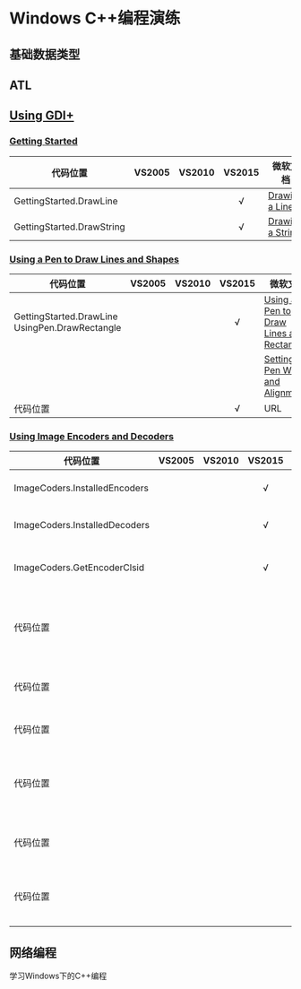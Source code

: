 # Windows C++编程演练

## 基础数据类型

## ATL

## [Using GDI+](https://docs.microsoft.com/en-us/windows/desktop/gdiplus/-gdiplus-using-gdi--use)

### [Getting Started](https://docs.microsoft.com/en-us/windows/desktop/gdiplus/-gdiplus-getting-started-use)

| 代码位置 | VS2005 | VS2010 | VS2015 | 微软文档 |
|---------|:------:|:------:|:------:|---------|
| GettingStarted.DrawLine |  |  | √ | [Drawing a Line](https://docs.microsoft.com/en-us/windows/desktop/gdiplus/-gdiplus-drawing-a-line-use) |
| GettingStarted.DrawString |  |  | √ | [Drawing a String](https://docs.microsoft.com/en-us/windows/desktop/gdiplus/-gdiplus-drawing-a-string-use) |


### [Using a Pen to Draw Lines and Shapes](https://docs.microsoft.com/en-us/windows/desktop/gdiplus/-gdiplus-using-a-pen-to-draw-lines-and-shapes-use)

| 代码位置 | VS2005 | VS2010 | VS2015 | 微软文档 |
|---------|:------:|:------:|:------:|---------|
| GettingStarted.DrawLine <br/> UsingPen.DrawRectangle |  |  | √ | [Using a Pen to Draw Lines and Rectangles](https://docs.microsoft.com/en-us/windows/desktop/gdiplus/-gdiplus-using-a-pen-to-draw-lines-and-rectangles-use) |
|  |  |  |  | [Setting Pen Width and Alignment](https://docs.microsoft.com/en-us/windows/desktop/gdiplus/-gdiplus-setting-pen-width-and-alignment-use) |
| 代码位置 |  |  | √ | URL |

### [Using Image Encoders and Decoders](https://docs.microsoft.com/en-us/windows/desktop/gdiplus/-gdiplus-using-image-encoders-and-decoders-use)
| 代码位置 | VS2005 | VS2010 | VS2015 | 微软文档 |
|---------|:------:|:------:|:------:|---------|
| ImageCoders.InstalledEncoders |  |  | √ | [Listing Installed Encoders](https://docs.microsoft.com/en-us/windows/desktop/gdiplus/-gdiplus-listing-installed-encoders-use) |
| ImageCoders.InstalledDecoders |  |  | √ | [Listing Installed Decoders](https://docs.microsoft.com/en-us/windows/desktop/gdiplus/-gdiplus-listing-installed-decoders-use) |
| ImageCoders.GetEncoderClsid |  |  | √ | [Retrieving the Class Identifier for an Encoder](https://docs.microsoft.com/en-us/windows/desktop/gdiplus/-gdiplus-retrieving-the-class-identifier-for-an-encoder-use) |
| 代码位置 |  |  |  | [Determining the Parameters Supported by an Encoder](https://docs.microsoft.com/en-us/windows/desktop/gdiplus/-gdiplus-determining-the-parameters-supported-by-an-encoder-use) |
| 代码位置 |  |  |  | [Converting a BMP Image to a PNG Image](https://docs.microsoft.com/en-us/windows/desktop/gdiplus/-gdiplus-converting-a-bmp-image-to-a-png-image-use) |
| 代码位置 |  |  |  | [Setting JPEG Compression Level](https://docs.microsoft.com/en-us/windows/desktop/gdiplus/-gdiplus-setting-jpeg-compression-level-use) |
| 代码位置 |  |  |  | [Transforming a JPEG Image Without Loss of Information](https://docs.microsoft.com/en-us/windows/desktop/gdiplus/-gdiplus-transforming-a-jpeg-image-without-loss-of-information-use) |
| 代码位置 |  |  |  | [Creating and Saving a Multiple-Frame Image](https://docs.microsoft.com/en-us/windows/desktop/gdiplus/-gdiplus-creating-and-saving-a-multiple-frame-image-use) |
| 代码位置 |  |  |  | [Copying Individual Frames from a Multiple-Frame Image](https://docs.microsoft.com/en-us/windows/desktop/gdiplus/-gdiplus-copying-individual-frames-from-a-multiple-frame-image-use) |

## 网络编程
学习Windows下的C++编程
